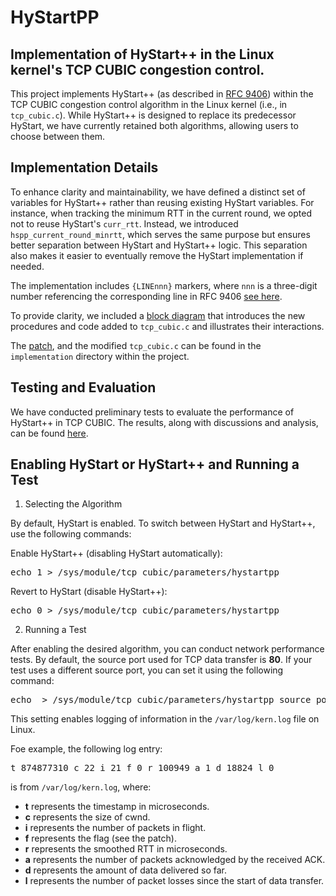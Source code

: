 # HyStartPP
## Implementation of HyStart++ in the Linux kernel's TCP CUBIC congestion control.

This project implements HyStart++ (as described in [RFC 9406](https://datatracker.ietf.org/doc/rfc9406)) within the TCP CUBIC congestion control algorithm in the Linux kernel (i.e., in `tcp_cubic.c`).
While HyStart++ is designed to replace its predecessor HyStart, we have currently retained both algorithms, allowing users to choose between them.

## Implementation Details
To enhance clarity and maintainability, we have defined a distinct set of variables for HyStart++ rather than reusing existing HyStart variables. For instance, when tracking the minimum RTT in the current round, we opted not to reuse HyStart's `curr_rtt`. Instead, we introduced `hspp_current_round_minrtt`, which serves the same purpose but ensures better separation between HyStart and HyStart++ logic.
This separation also makes it easier to eventually remove the HyStart implementation if needed.

The implementation includes `{LINEnnn}` markers, where `nnn` is a three-digit number referencing the corresponding line in RFC 9406 [see here](./implementation/rfc9406.txt).

To provide clarity, we included a [block diagram](./implementation/block_diagram.pdf) that introduces the new procedures and code added to `tcp_cubic.c` and illustrates their interactions.

The [patch](./implementation/tcp_cubic.patch), and the modified `tcp_cubic.c` can be found in the `implementation`  directory within the project.

## Testing and Evaluation
We have conducted preliminary tests to evaluate the performance of HyStart++ in TCP CUBIC. The results, along with discussions and analysis, can be found [here](https://sussdeveloper.github.io/HyStartPP/evaluation/index.html).


## Enabling HyStart or HyStart++ and Running a Test
1. Selecting the Algorithm

By default, HyStart is enabled. To switch between HyStart and HyStart++, use the following commands:

Enable HyStart++ (disabling HyStart automatically):
<pre>
echo 1 > /sys/module/tcp_cubic/parameters/hystartpp
</pre>

Revert to HyStart (disable HyStart++):
<pre>
echo 0 > /sys/module/tcp_cubic/parameters/hystartpp
</pre>

2. Running a Test

After enabling the desired algorithm, you can conduct network performance tests.
By default, the source port used for TCP data transfer is <b>80</b>. If your test uses a different source port, you can set it using the following command:

<pre>
echo <port_number> > /sys/module/tcp_cubic/parameters/hystartpp_source_port
</pre>

This setting enables logging of information in the `/var/log/kern.log` file on Linux.

Foe example, the following log entry:
<pre>
t 874877310 c 22 i 21 f 0 r 100949 a 1 d 18824 l 0
</pre>
is from `/var/log/kern.log`, where:
- **t** represents the timestamp in microseconds.
- **c** represents the size of cwnd.
- **i** represents the number of packets in flight.
- **f** represents the flag (see the patch).
- **r** represents the smoothed RTT in microseconds.
- **a** represents the number of packets acknowledged by the received ACK.
- **d** represents the amount of data delivered so far.
- **l** represents the number of packet losses since the start of data transfer.
